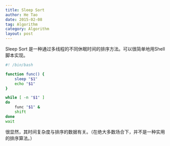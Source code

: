 ```yaml
---
title: Sleep Sort
author: He Tao
date: 2015-02-08
tag: Algorithm
category: Algorithm
layout: post
---
```


Sleep Sort 是一种通过多线程的不同休眠时间的排序方法。可以很简单地用Shell脚本实现。

```bash
#! /bin/bash

function func() {
    sleep "$1"
    echo "$1"
}

while [ -n "$1" ]
do
    func "$1" &
    shift
done
wait
```

<!--more-->

很显然，其时间复杂度与排序的数据有关。（在绝大多数场合下，并不是一种实用的排序算法。）



